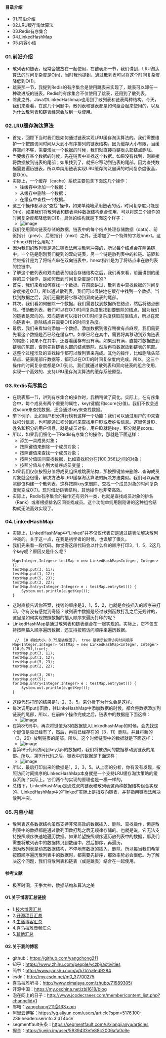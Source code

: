 #### 目录介绍
- 01.前沿介绍
- 02.LRU缓存淘汰算法
- 03.Redis有序集合
- 04.LinkedHashMap
- 05.内容小结






### 01.前沿介绍
- 散列表和链表，经常会被放在一起使用，在链表那一节，我们讲到，LRU淘汰算法的时间复杂度是O(n)，当时我也提到，通过散列表可以将这个时间复杂度降低到O(1)。
- 跳表那一节，我提到Redis的有序集合是使用跳表来实现了，跳表可以卸任一种改进版的链表。Redis的有序集合不仅使用了跳表，还用到了散列表。
- 除此之外，Java中LinkedHashmap也用到了散列表和链表两种结构。今天，我们来看看，在这几个问题中，散列表和链表都是如何组合起来使用的，以及为什么散列表和链表经常会放到一块使用。



### 02.LRU缓存淘汰算法
- 首先，回顾下当时我们是如何通过链表实现LRU缓存淘汰算法的。我们需要维护一个按照访问时间从大到小有序排列的链表结构。因为缓存大小有限，当缓存空间不够，需要淘汰一个数据的时候，我们就直接将链表头部结点删除。
- 当要缓存某个数据的时候，先在链表中查找这个数据。如果没有找到，则直接将数据放到链表的尾部；如果找到了，就把它移动到链表的尾部。因为查找数据需要遍历链表，所以单纯用链表实现LRU缓存淘汰自满的时间复杂度很高，是O(n)。
- 实际上，一个缓存（cache）系统主要包含下面这几个操作：
    - 往缓存中添加一个数据；
    - 从缓存中删除一个数据；
    - 在缓存中查找一个数据。
- 这三个操作都涉及“查找”操作，如果单纯地采用链表的话，时间复杂度只能是O(n)。如果我们将散列表和链表两种数据结构组合使用，可以将这三个操作的时间复杂度都降低到O(1)。具体的结构就是下面这个样子：
    - ![image](https://img-blog.csdnimg.cn/20190104111925661.jpg)
- 我们使用双向链表存储的数据，链表中的每个结点处理存储数据（data）、前驱指针（prev）、后继指针（next）之外，还增加了一个特殊的字段hnext。这个hnext有什么用呢？
- 因为我们的散列表是通过链表法解决散列冲突的，所以每个结点会在两条链中。一个链是刚刚我们提到的双向链表，另一个链是散列表中的拉链。前驱和后继指针是为了将结点串在双向链表中，hnext指针是为了将结点串在散列表的拉链中。
- 了解这个散列表和双向链表的组合存储结构之后，我们再来看，前面讲到的缓存的三个操作，是如何做到时间复杂度是O(1)的？
- 首先，我们来看如何查找一个数据。在前面讲过，散列表中查找数据的时间复杂度接近O(1)，所以通过散列表，我们可以很快地在缓存中找到一个数据。当找到数据之后，我们还需要将它移动到双向链表的尾部。
- 其次，我们看如何删除一个数据。我们需要找到数据所在结点，然后将结点删除。借助散列表，我们可以在O(1)时间复杂度里找到要删除的结点。因为我们的链表是双向的，双向链表可以指针O(1)时间复杂度获取前驱结点，所以在双向链表中，删除结点只需要O(1)的时间复杂度。
- 最后，我们来看如何添加一个数据。添加数据到缓存稍微有点麻烦，我们需要先看这个数据是否已经在缓存中。如果已经在其中，需要将其移动到双向链表的尾部；如果不在其中，还要看缓存有没有满。如果没有满，直接将数据放到链表的尾部，否则先将链表头部的结点删除，然后再将数据放到链表的尾部。
- 这整个过程涉及的查找操作都可以散列表来完成。其他的操作，比如删除头部结点、链表尾部斤数据等，都可以在O(1)的时间复杂度内完成。所以，这三个操作的时间复杂度都是O(1)到此，我们就通过散列表和双向链表的组合使用，实现一个高效的、支持LRU缓存淘汰算法的缓存系统原型。


### 03.Redis有序集合
- 在跳表那一节，讲到有序集合的操作时，我稍稍做了简化。实际上，在有序集合中，每个成员有两个重要的属性，key(键值)和score(分值)。我们不仅会通过score来查找数据，还会通过key来查找数据。
- 举下例子，比如用户积分排行榜有这样一个功能：我们可以通过用户的ID来查找积分信息，也可能通过积分区间来查找用户ID或者姓名信息。这里包含ID、姓名和积分的用户信息，就是成员对象，用户ID就是key，积分就是score。
- 所以，如果我们细化一下Redis有序集合的操作，那就是下面这样：
    - 添加一具成员对象；
    - 按照键值来删除一个成员对象；
    - 按照键值来查找一个成员对象；
    - 按照分值区间查找数据，比如查找积分在[100,356]之间的对象；
    - 按照分值从小到大排序成员变量；
- 如果我们仅仅按照分值将成员组织成跳表结构，那按照键值来删除、查询成员对象就会很慢，解决方法与LRU缓存淘汰算法的解决方法类似。我们可以再按照键值构建一个散列表，这样按照key来删除、查找一个成员对象的时间复杂度就变成O(1)。现时借助跳表结构，其他操作也非常高效。
- 实际上，Redis有序集合的操作还有另外一类，也就是查找成员对象的排名（Rank）或者根据排名区间查找成员。这个功能单纯用刚刚讲的这种组合结构就无法高效实现了。



### 04.LinkedHashMap
- 实际上，LinkedHashMap中“Linked"并不仅仅代表它是通过链表法解决散列冲突的。关于这一点，在我是初学者的时候，也误解了很久。
- 我们先来看一段代码。你觉得这段代码会以什么样的顺序打印3，1，5，2这几个key呢？原因又是什么呢？
    ```
    Map<Integer,Integer> testMap = new LinkedHashMap<Integer, Integer>();
    testMap.put(3, 11);
    testMap.put(1, 12);
    testMap.put(5, 23);
    testMap.put(2, 22);
    for(Map.Entry<Integer,Integer> e : testMap.entrySet()) {
    	System.out.println(e.getKey());
    }
    ```
- 这时直接告诉你答案，找钱的顺序是3，1，5，2，也就是会按插入的顺序来打印。你有没有感觉到奇怪？散列表中数据是经过散列函数打乱之后无规律的，这里是如何实现按照数据的插入顺序来遍历打印的呢？
- LinkedHashMap是通过散列表和链表组合在一起实现的。实际上，它不仅支持按照插入顺序遍历数据，还支持按照访问顺序来遍历数据。
    ```
     //  10 初始大小，0.75是装载因子， true 是表示按照访问时间顺序
    Map<Integer,Integer> testMap = new LinkedHashMap<Integer, Integer>(10,0.75f,true);
    testMap.put(3, 11);
    testMap.put(1, 12);
    testMap.put(5, 23);
    testMap.put(2, 22);
    
    testMap.put(3, 26);
    testMap.get(5);
    for(Map.Entry<Integer,Integer> e : testMap.entrySet()) {
    	System.out.println(e.getKey());
    }
    ```
- 这段代码打印的结果是1，2，3，5。来分析下为什么会是这样。
- 每次调用put()函数，往LinkeHashMap中添加数据的时候，都会将数据添加到链表的尾部，所以，在前四个操作完成之后，链表中的数据是下面这样：
    - ![image](https://img-blog.csdnimg.cn/20190104145450850.jpg)
- 在第8代码中，再次将键值为3的数据放入LinkedhashMap的时候，会先找这个键值是否已经有了，然后，再将已经存在的（3，11）删除，并且将新的（3，26）放到链表的尾部。所以，这个时候链表中的数据就是下面这样：
    - ![image](https://img-blog.csdnimg.cn/20190104145735678.jpg)
- 当第9行代码访问到key为5的数据时，我们将被访问的数据移动到链表的尾部。所以，第9行代码之后，链表中的数据是下面这样：
    - ![image](https://img-blog.csdnimg.cn/20190104145914808.jpg)
- 所以，最后打印出来的数据是1，2，3，5。从上面的分析，你有没有发现，按照访问时间排序的LinkedHashMap本身就是一个支持LRU缓存淘汰策略的缓存系统？实际上，它们两个的实现的原理也是一模一样的。
- 总结下，LinkedHashMap是通过双向链表和散列表这两种数据结构组合实现的。LinkedHashMap中的“linked”实际上是指双向链表，并非指用链表法解决散列冲突。




### 05.内容小结
- 散列表这各数据结构虽然支持非常高效的数据插入、删除、查找操作，但是散列表中的数据都是通过散列函数打乱之后无规律存储的。也就是说，它无法支持按照顺序快速地遍历数据。如果希望按照顺序遍历散列表中的数据，那我们需要将散列表中的数据拷贝到数组中，然后排序，再遍历。
- 因为散列表是动态数据结构，不停地有数据的插入、删除，所以每当我们希望按照顺序遍历散列表中的数据时，都需要先排序，那效率势必会很低。为了解决这个问题，我们将散列表和链表（或是跳表）结合在一起使用。




#### 参考文献
- 极客时间，王争大神，数据结构和算法之美


#### 01.关于博客汇总链接
- 1.[技术博客汇总](https://www.jianshu.com/p/614cb839182c)
- 2.[开源项目汇总](https://blog.csdn.net/m0_37700275/article/details/80863574)
- 3.[生活博客汇总](https://blog.csdn.net/m0_37700275/article/details/79832978)
- 4.[喜马拉雅音频汇总](https://www.jianshu.com/p/f665de16d1eb)
- 5.[其他汇总](https://www.jianshu.com/p/53017c3fc75d)



#### 02.关于我的博客
- github：https://github.com/yangchong211
- 知乎：https://www.zhihu.com/people/yczbj/activities
- 简书：http://www.jianshu.com/u/b7b2c6ed9284
- csdn：http://my.csdn.net/m0_37700275
- 喜马拉雅听书：http://www.ximalaya.com/zhubo/71989305/
- 开源中国：https://my.oschina.net/zbj1618/blog
- 泡在网上的日子：http://www.jcodecraeer.com/member/content_list.php?channelid=1
- 邮箱：yangchong211@163.com
- 阿里云博客：https://yq.aliyun.com/users/article?spm=5176.100- 239.headeruserinfo.3.dT4bcV
- segmentfault头条：https://segmentfault.com/u/xiangjianyu/articles
- 掘金：https://juejin.im/user/5939433efe88c2006afa0c6e












